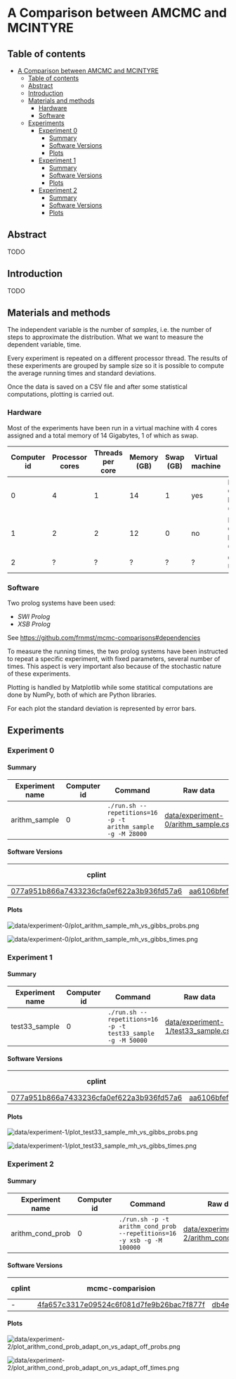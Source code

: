 # A Comparison between AMCMC and MCINTYRE

## Table of contents

[](TOC)

- [A Comparison between AMCMC and MCINTYRE](#a-comparison-between-amcmc-and-mcintyre)
  - [Table of contents](#table-of-contents)
  - [Abstract](#abstract)
  - [Introduction](#introduction)
  - [Materials and methods](#materials-and-methods)
    - [Hardware](#hardware)
    - [Software](#software)
  - [Experiments](#experiments)
    - [Experiment 0](#experiment-0)
      - [Summary](#summary)
      - [Software Versions](#software-versions)
      - [Plots](#plots)
    - [Experiment 1](#experiment-1)
      - [Summary](#summary-1)
      - [Software Versions](#software-versions-1)
      - [Plots](#plots-1)
    - [Experiment 2](#experiment-2)
      - [Summary](#summary-2)
      - [Software Versions](#software-versions-2)
      - [Plots](#plots-2)

[](TOC)

## Abstract

TODO

## Introduction

TODO

## Materials and methods

The independent variable is the number of *samples*, i.e. the number of steps 
to approximate the distribution. What we want to measure the dependent 
variable, time.

Every experiment is repeated on a different processor thread. The results of 
these experiments are grouped by sample size so it is possible to compute the 
average running times and standard deviations.

Once the data is saved on a CSV file and after some statistical 
computations, plotting is carried out.

### Hardware

Most of the experiments have been run in a virtual machine with 4 cores 
assigned and a total memory of 14 Gigabytes, 1 of which as swap.

| Computer id | Processor cores | Threads per core | Memory (GB) | Swap (GB) | Virtual machine | OS | comment |
|-------------|-----------------|------------------|-------------|-----------|-----------------|----|---------|
| 0 | 4 | 1 | 14  | 1 | yes | Parabola GNU/Linux-libre x86-64 | |
| 1 | 2 | 2 | 12 | 0 | no | Parabola GNU/Linux-libre x86-64 | |
| 2 | ? | ? | ? | ? | ? | COKA UNIFE | ? | ? |

### Software

Two prolog systems have been used:
- *SWI Prolog*
- *XSB Prolog*

See https://github.com/frnmst/mcmc-comparisons#dependencies

To measure the running times, the two prolog systems have been instructed to 
repeat a specific experiment, with fixed parameters, several number of times. 
This aspect is very important also because of the stochastic nature of these 
experiments. 

Plotting is handled by Matplotlib while some statitical computations are done 
by NumPy, both of which are Python libraries.

For each plot the standard deviation is represented by error bars.

## Experiments

### Experiment 0

#### Summary

| Experiment name | Computer id | Command | Raw data |
|-----------------|-------------|---------|----------|
| arithm_sample   | 0           | `./run.sh --repetitions=16 -p -t arithm_sample -g -M 28000` | [data/experiment-0/arithm_sample.csv](data/experiment-0/arithm_sample.csv) |

#### Software Versions

| cplint | mcmc-comparision | Adapative-MCMC | SWI Prolog | XSB Prolog |
|--------|------------------|----------------|------------|------------|
| [077a951b866a7433236cfa0ef622a3b936fd57a6](https://github.com/friguzzi/cplint/tree/077a951b866a7433236cfa0ef622a3b936fd57a6) | [aa6106bfefab31aced4e7962c2d4863ea3d0e19f](https://github.com/frnmst/mcmc-comparisons/tree/aa6106bfefab31aced4e7962c2d4863ea3d0e19f) | - | `7.7.19` | - |

#### Plots

![data/experiment-0/plot_arithm_sample_mh_vs_gibbs_probs.png](data/experiment-0/plot_arithm_sample_mh_vs_gibbs_probs.png)

![data/experiment-0/plot_arithm_sample_mh_vs_gibbs_times.png](data/experiment-0/plot_arithm_sample_mh_vs_gibbs_times.png)

### Experiment 1

#### Summary

| Experiment name | Computer id | Command | Raw data |
|-----------------|-------------|---------|----------|
| test33_sample   | 0           | `./run.sh --repetitions=16 -p -t test33_sample -g -M 50000` | [data/experiment-1/test33_sample.csv](data/experiment-1/test33_sample.csv) |

#### Software Versions

| cplint | mcmc-comparision | Adapative-MCMC | SWI Prolog | XSB Prolog |
|--------|------------------|----------------|------------|------------|
| [077a951b866a7433236cfa0ef622a3b936fd57a6](https://github.com/friguzzi/cplint/tree/077a951b866a7433236cfa0ef622a3b936fd57a6) | [aa6106bfefab31aced4e7962c2d4863ea3d0e19f](https://github.com/frnmst/mcmc-comparisons/tree/aa6106bfefab31aced4e7962c2d4863ea3d0e19f) | - | `7.7.19` | - |

#### Plots

![data/experiment-1/plot_test33_sample_mh_vs_gibbs_probs.png](data/experiment-1/plot_test33_sample_mh_vs_gibbs_probs.png)

![data/experiment-1/plot_test33_sample_mh_vs_gibbs_times.png](data/experiment-1/plot_test33_sample_mh_vs_gibbs_times.png)

### Experiment 2

#### Summary

| Experiment name | Computer id | Command | Raw data |
|-----------------|-------------|---------|----------|
| arithm_cond_prob   | 0           | `./run.sh -p -t arithm_cond_prob --repetitions=16 -y xsb -g -M 100000` | [data/experiment-2/arithm_cond_prob.csv](data/experiment-2/arithm_cond_prob.csv) |

#### Software Versions

| cplint | mcmc-comparision | Adapative-MCMC | SWI Prolog | XSB Prolog |
|--------|------------------|----------------|------------|------------|
| - | [4fa657c3317e09524c6f081d7fe9b26bac7f877f](https://github.com/frnmst/mcmc-comparisons/tree/4fa657c3317e09524c6f081d7fe9b26bac7f877f) | [db4e37120d60680cb0302b05c18aee815fe54c72](https://github.com/frnmst/Adaptive-MCMC/tree/db4e37120d60680cb0302b05c18aee815fe54c72) | - | `3.8.0` |

#### Plots

![data/experiment-2/plot_arithm_cond_prob_adapt_on_vs_adapt_off_probs.png](data/experiment-2/plot_arithm_cond_prob_adapt_on_vs_adapt_off_probs.png)

![data/experiment-2/plot_arithm_cond_prob_adapt_on_vs_adapt_off_times.png](data/experiment-2/plot_arithm_cond_prob_adapt_on_vs_adapt_off_times.png)
